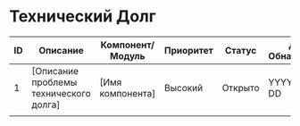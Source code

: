 # Технический Долг

| ID  | Описание                                 | Компонент/Модуль | Приоритет | Статус      | Дата Обнаружения | План Устранения |
|-----|------------------------------------------|-----------------|-----------|-------------|-----------------|-----------------|
| 1   | [Описание проблемы технического долга]    | [Имя компонента] | Высокий   | Открыто     | YYYY-MM-DD      | [Шаги по устранению] |
|     |                                          |                 |           |             |                 |                 |